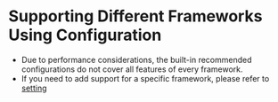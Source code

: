 # Supporting Different Frameworks Using Configuration

- Due to performance considerations, the built-in recommended configurations do not cover all features of every framework.
- If you need to add support for a specific framework, please refer to [setting](/setting/index.html)
